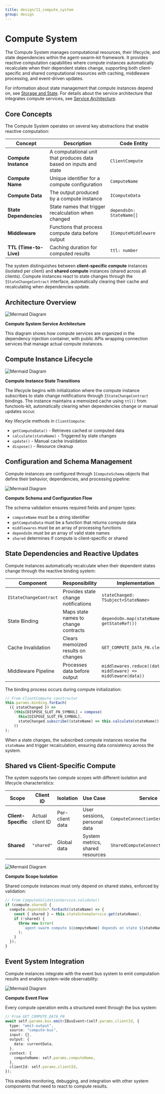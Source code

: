 ```yaml
---
title: design/11_compute_system
group: design
---
```


# Compute System

The Compute System manages computational resources, their lifecycle, and state dependencies within the agent-swarm-kit framework. It provides reactive computation capabilities where compute instances automatically recalculate when their dependent states change, supporting both client-specific and shared computational resources with caching, middleware processing, and event-driven updates.

For information about state management that compute instances depend on, see [Storage and State](./2_Core_Components.md). For details about the service architecture that integrates compute services, see [Service Architecture](./3_Client_Agent.md).

## Core Concepts

The Compute System operates on several key abstractions that enable reactive computation:

| Concept | Description | Code Entity |
|---------|-------------|-------------|
| **Compute Instance** | A computational unit that produces data based on inputs and state | `ClientCompute` |
| **Compute Name** | Unique identifier for a compute configuration | `ComputeName` |
| **Compute Data** | The output produced by a compute instance | `IComputeData` |
| **State Dependencies** | State names that trigger recalculation when changed | `dependsOn: StateName[]` |
| **Middleware** | Functions that process compute data before output | `IComputeMiddleware` |
| **TTL (Time-to-Live)** | Caching duration for computed results | `ttl: number` |

The system distinguishes between **client-specific compute** instances (isolated per client) and **shared compute** instances (shared across all clients). Compute instances react to state changes through the `IStateChangeContract` interface, automatically clearing their cache and recalculating when dependencies update.

## Architecture Overview

![Mermaid Diagram](./diagrams\11_Compute_System_0.svg)

**Compute System Service Architecture**

This diagram shows how compute services are organized in the dependency injection container, with public APIs wrapping connection services that manage actual compute instances.

## Compute Instance Lifecycle

![Mermaid Diagram](./diagrams\11_Compute_System_1.svg)

**Compute Instance State Transitions**

The lifecycle begins with initialization where the compute instance subscribes to state change notifications through `IStateChangeContract` bindings. The instance maintains a memoized cache using `ttl()` from functools-kit, automatically clearing when dependencies change or manual updates occur.

Key lifecycle methods in `ClientCompute`:
- `getComputeData()` - Retrieves cached or computed data 
- `calculate(stateName)` - Triggered by state changes
- `update()` - Manual cache invalidation
- `dispose()` - Resource cleanup

## Configuration and Schema Management

Compute instances are configured through `IComputeSchema` objects that define their behavior, dependencies, and processing pipeline:

![Mermaid Diagram](./diagrams\11_Compute_System_2.svg)

**Compute Schema and Configuration Flow**

The schema validation ensures required fields and proper types:
- `computeName` must be a string identifier
- `getComputeData` must be a function that returns compute data
- `middlewares` must be an array of processing functions
- `dependsOn` must be an array of valid state names
- `shared` determines if compute is client-specific or shared

## State Dependencies and Reactive Updates

Compute instances automatically recalculate when their dependent states change through the reactive binding system:

| Component | Responsibility | Implementation |
|-----------|----------------|----------------|
| `IStateChangeContract` | Provides state change notifications | `stateChanged: TSubject<StateName>` |
| State Binding | Maps state names to change contracts | `dependsOn.map(stateName => getStateRef())` |
| Cache Invalidation | Clears memoized results on changes | `GET_COMPUTE_DATA_FN.clear()` |
| Middleware Pipeline | Processes data before output | `middlewares.reduce((data, middleware) => middleware(data))` |

The binding process occurs during compute initialization:

```typescript
// From ClientCompute constructor
this.params.binding.forEach(
  ({ stateChanged }) =>
    (this[DISPOSE_SLOT_FN_SYMBOL] = compose(
      this[DISPOSE_SLOT_FN_SYMBOL],
      stateChanged.subscribe((stateName) => this.calculate(stateName))
    ))
);
```

When a state changes, the subscribed compute instances receive the `stateName` and trigger recalculation, ensuring data consistency across the system.

## Shared vs Client-Specific Compute

The system supports two compute scopes with different isolation and lifecycle characteristics:

| Scope | Client ID | Isolation | Use Case | Service |
|-------|-----------|-----------|----------|---------|
| **Client-Specific** | Actual client ID | Per-client data | User sessions, personal data | `ComputeConnectionService` |
| **Shared** | `"shared"` | Global data | System metrics, shared resources | `SharedComputeConnectionService` |

![Mermaid Diagram](./diagrams\11_Compute_System_3.svg)

**Compute Scope Isolation**

Shared compute instances must only depend on shared states, enforced by validation:

```typescript
// From ComputeValidationService.validate()
if (compute.shared) {
  compute.dependsOn?.forEach((stateName) => {
    const { shared } = this.stateSchemaService.get(stateName);
    if (!shared) {
      throw new Error(
        `agent-swarm compute ${computeName} depends on state ${stateName} but it is not shared`
      );
    }
  });
}
```

## Event System Integration

Compute instances integrate with the event bus system to emit computation results and enable system-wide observability:

![Mermaid Diagram](./diagrams\11_Compute_System_4.svg)

**Compute Event Flow**

Every compute operation emits a structured event through the bus system:

```typescript
// From GET_COMPUTE_DATA_FN
await self.params.bus.emit<IBusEvent>(self.params.clientId, {
  type: "emit-output",
  source: "compute-bus",
  input: {},
  output: {
    data: currentData,
  },
  context: {
    computeName: self.params.computeName,
  },
  clientId: self.params.clientId,
});
```

This enables monitoring, debugging, and integration with other system components that need to react to compute results.
